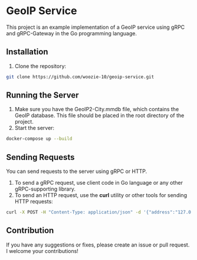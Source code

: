 # GeoIP Service

This project is an example implementation of a GeoIP service using gRPC and gRPC-Gateway in the Go programming language.


## Installation

1. Clone the repository:
```bash
git clone https://github.com/woozie-10/geoip-service.git
```

## Running the Server

1. Make sure you have the GeoIP2-City.mmdb file, which contains the GeoIP database. This file should be placed in the root directory of the project.
2. Start the server:
```bash
docker-compose up --build
```
## Sending Requests
You can send requests to the server using gRPC or HTTP.
1. To send a gRPC request, use client code in Go language or any other gRPC-supporting library.
2. To send an HTTP request, use the **curl** utility or other tools for sending HTTP requests:
```bash
curl -X POST -H "Content-Type: application/json" -d '{"address":"127.0.0.1"}' http://localhost:5052/v1/ip
```
## Contribution
If you have any suggestions or fixes, please create an issue or pull request. I welcome your contributions!
